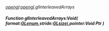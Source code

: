 _[opengl](../../modules/opengl/opengl-module.md):[opengl](../../modules/opengl/opengl-module.md).glInterleavedArrays_
##### Function glInterleavedArrays:Void( format:[GLenum](../../modules/opengl/opengl-glenum.md),stride:[GLsizei](../../modules/opengl/opengl-glsizei.md),pointer:Void Ptr )
